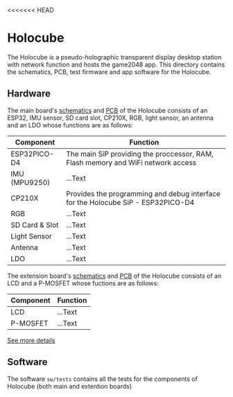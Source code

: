 <<<<<<< HEAD
# Holocube
The Holocube is a pseudo-holographic transparent display desktop station with network function and hosts the game2048 app.
This directory contains the schematics, PCB, test firmware and app software for the Holocube.


## Hardware
The main board's [schematics](./hw/schematics) and [PCB](./hw/PCB/main_board/) of the Holocube consists of an ESP32, IMU sensor,
SD card slot, CP210X, RGB, light sensor, an antenna and an LDO whose functions are as follows:

| Component      | Function    |
| -------------- | ----------- |
| ESP32PICO-D4   | The main SiP providing the proccessor, RAM, Flash memory and WiFi network access |
| IMU (MPU9250)  | ...Text     |
| CP210X         | Provides the programming and debug interface for the Holocube SiP - ESP32PICO-D4 |
| RGB            | ...Text     |
| SD Card & Slot | ...Text     |
| Light Sensor   | ...Text     |
| Antenna        | ...Text     |
| LDO            | ...Text     |

The extension board's [schematics](./hw/schematics) and [PCB](./hw/PCB/extension_board/) of the Holocube consists of an LCD and a 
P-MOSFET whose fuctions are as follows:

| Component      | Function    |
| -------------- | ----------- |
| LCD            | ...Text     |
| P-MOSFET       | ...Text     |

[See more details](https://easyeda.com/fedy0/game2048)


## Software
The software `sw/tests` contains all the tests for the components of Holocube (both main and extention boards)

